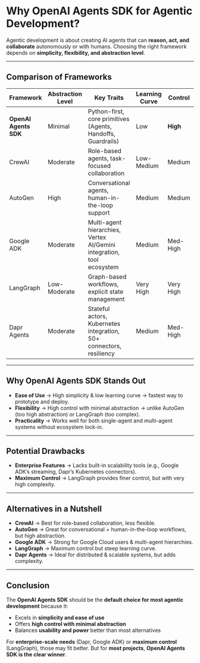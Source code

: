 # **Why OpenAI Agents SDK for Agentic Development?**

Agentic development is about creating AI agents that can **reason, act, and collaborate** autonomously or with humans. Choosing the right framework depends on **simplicity, flexibility, and abstraction level**.  

---

## **Comparison of Frameworks**

| Framework             | Abstraction Level | Key Traits                                                            | Learning Curve | Control   | Simplicity |
|-----------------------|------------------|-----------------------------------------------------------------------|----------------|-----------|------------|
| **OpenAI Agents SDK** | Minimal           | Python-first, core primitives (Agents, Handoffs, Guardrails)          | Low            | **High**  | **High**   |
| CrewAI                | Moderate          | Role-based agents, task-focused collaboration                        | Low-Medium     | Medium    | Medium     |
| AutoGen               | High              | Conversational agents, human-in-the-loop support                      | Medium         | Medium    | Medium     |
| Google ADK            | Moderate          | Multi-agent hierarchies, Vertex AI/Gemini integration, tool ecosystem | Medium         | Med-High  | Medium     |
| LangGraph             | Low-Moderate      | Graph-based workflows, explicit state management                      | Very High      | Very High | Low        |
| Dapr Agents           | Moderate          | Stateful actors, Kubernetes integration, 50+ connectors, resiliency   | Medium         | Med-High  | Medium     |

---

## **Why OpenAI Agents SDK Stands Out**

- **Ease of Use** → High simplicity & low learning curve → fastest way to prototype and deploy.  
- **Flexibility** → High control with minimal abstraction → unlike AutoGen (too high abstraction) or LangGraph (too complex).  
- **Practicality** → Works well for both single-agent and multi-agent systems without ecosystem lock-in.  

---

## **Potential Drawbacks**

- **Enterprise Features** → Lacks built-in scalability tools (e.g., Google ADK’s streaming, Dapr’s Kubernetes connectors).  
- **Maximum Control** → LangGraph provides finer control, but with very high complexity.  

---

## **Alternatives in a Nutshell**

- **CrewAI** → Best for role-based collaboration, less flexible.  
- **AutoGen** → Great for conversational + human-in-the-loop workflows, but high abstraction.  
- **Google ADK** → Strong for Google Cloud users & multi-agent hierarchies.  
- **LangGraph** → Maximum control but steep learning curve.  
- **Dapr Agents** → Ideal for distributed & scalable systems, but adds complexity.  

---

## **Conclusion**

The **OpenAI Agents SDK** should be the **default choice for most agentic development** because it:  

- Excels in **simplicity and ease of use**  
- Offers **high control with minimal abstraction**  
- Balances **usability and power** better than most alternatives  

For **enterprise-scale needs** (Dapr, Google ADK) or **maximum control** (LangGraph), those may fit better. But for **most projects**, **OpenAI Agents SDK is the clear winner**.  
